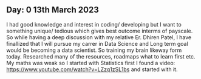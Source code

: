 Day: 0 13th March 2023
----------------------
I had good knowledge and interest in coding/ developing but I want to something unique/ tedious which gives best outcome interms of payscale. So while having a deep discussion with my relative Er. Dhiren Patel, I have finallized that I will pursue my carrer in Data Science and Long term goal would be becoming a data scientist. So training my brain likeway form today.
Researched many of the resources, roadmaps what to learn first etc. My maths was weak so I started with Statistics first I found a video: https://www.youtube.com/watch?v=LZzq1zSL1bs and started with it.
